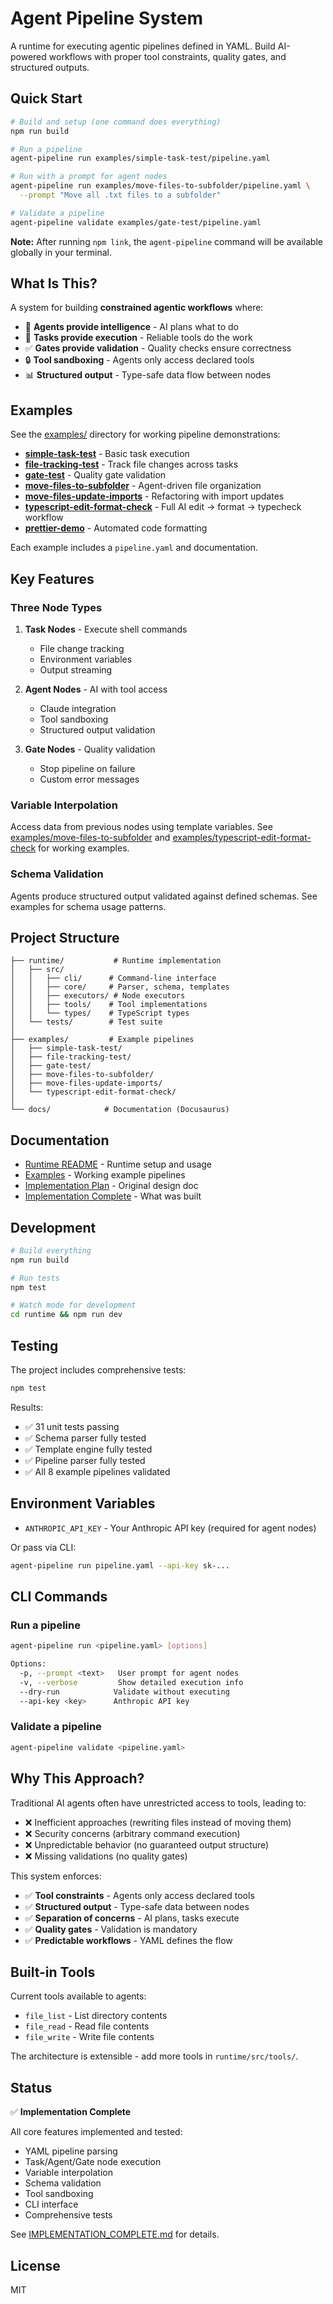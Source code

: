 # Agent Pipeline System

A runtime for executing agentic pipelines defined in YAML. Build AI-powered workflows with proper tool constraints, quality gates, and structured outputs.

## Quick Start

```bash
# Build and setup (one command does everything)
npm run build

# Run a pipeline
agent-pipeline run examples/simple-task-test/pipeline.yaml

# Run with a prompt for agent nodes
agent-pipeline run examples/move-files-to-subfolder/pipeline.yaml \
  --prompt "Move all .txt files to a subfolder"

# Validate a pipeline
agent-pipeline validate examples/gate-test/pipeline.yaml
```

**Note:** After running `npm link`, the `agent-pipeline` command will be available globally in your terminal.

## What Is This?

A system for building **constrained agentic workflows** where:

- 🤖 **Agents provide intelligence** - AI plans what to do
- 🔧 **Tasks provide execution** - Reliable tools do the work
- ✅ **Gates provide validation** - Quality checks ensure correctness
- 🔒 **Tool sandboxing** - Agents only access declared tools
- 📊 **Structured output** - Type-safe data flow between nodes

## Examples

See the [examples/](examples/) directory for working pipeline demonstrations:

- **[simple-task-test](examples/simple-task-test/)** - Basic task execution
- **[file-tracking-test](examples/file-tracking-test/)** - Track file changes across tasks
- **[gate-test](examples/gate-test/)** - Quality gate validation
- **[move-files-to-subfolder](examples/move-files-to-subfolder/)** - Agent-driven file organization
- **[move-files-update-imports](examples/move-files-update-imports/)** - Refactoring with import updates
- **[typescript-edit-format-check](examples/typescript-edit-format-check/)** - Full AI edit → format → typecheck workflow
- **[prettier-demo](examples/prettier-demo/)** - Automated code formatting

Each example includes a `pipeline.yaml` and documentation.

## Key Features

### Three Node Types

1. **Task Nodes** - Execute shell commands
   - File change tracking
   - Environment variables
   - Output streaming

2. **Agent Nodes** - AI with tool access
   - Claude integration
   - Tool sandboxing
   - Structured output validation

3. **Gate Nodes** - Quality validation
   - Stop pipeline on failure
   - Custom error messages

### Variable Interpolation

Access data from previous nodes using template variables. See [examples/move-files-to-subfolder](examples/move-files-to-subfolder/) and [examples/typescript-edit-format-check](examples/typescript-edit-format-check/) for working examples.

### Schema Validation

Agents produce structured output validated against defined schemas. See examples for schema usage patterns.

## Project Structure

```
├── runtime/           # Runtime implementation
│   ├── src/
│   │   ├── cli/      # Command-line interface
│   │   ├── core/     # Parser, schema, templates
│   │   ├── executors/ # Node executors
│   │   ├── tools/    # Tool implementations
│   │   └── types/    # TypeScript types
│   └── tests/        # Test suite
│
├── examples/         # Example pipelines
│   ├── simple-task-test/
│   ├── file-tracking-test/
│   ├── gate-test/
│   ├── move-files-to-subfolder/
│   ├── move-files-update-imports/
│   └── typescript-edit-format-check/
│
└── docs/            # Documentation (Docusaurus)
```

## Documentation

- [Runtime README](runtime/README.md) - Runtime setup and usage
- [Examples](examples/) - Working example pipelines
- [Implementation Plan](RUNTIME_IMPLEMENTATION_PLAN.md) - Original design doc
- [Implementation Complete](IMPLEMENTATION_COMPLETE.md) - What was built

## Development

```bash
# Build everything
npm run build

# Run tests
npm test

# Watch mode for development
cd runtime && npm run dev
```

## Testing

The project includes comprehensive tests:

```bash
npm test
```

Results:
- ✅ 31 unit tests passing
- ✅ Schema parser fully tested
- ✅ Template engine fully tested
- ✅ Pipeline parser fully tested
- ✅ All 8 example pipelines validated

## Environment Variables

- `ANTHROPIC_API_KEY` - Your Anthropic API key (required for agent nodes)

Or pass via CLI:
```bash
agent-pipeline run pipeline.yaml --api-key sk-...
```

## CLI Commands

### Run a pipeline
```bash
agent-pipeline run <pipeline.yaml> [options]

Options:
  -p, --prompt <text>   User prompt for agent nodes
  -v, --verbose         Show detailed execution info
  --dry-run            Validate without executing
  --api-key <key>      Anthropic API key
```

### Validate a pipeline
```bash
agent-pipeline validate <pipeline.yaml>
```

## Why This Approach?

Traditional AI agents often have unrestricted access to tools, leading to:
- ❌ Inefficient approaches (rewriting files instead of moving them)
- ❌ Security concerns (arbitrary command execution)
- ❌ Unpredictable behavior (no guaranteed output structure)
- ❌ Missing validations (no quality gates)

This system enforces:
- ✅ **Tool constraints** - Agents only access declared tools
- ✅ **Structured output** - Type-safe data between nodes
- ✅ **Separation of concerns** - AI plans, tasks execute
- ✅ **Quality gates** - Validation is mandatory
- ✅ **Predictable workflows** - YAML defines the flow

## Built-in Tools

Current tools available to agents:

- `file_list` - List directory contents
- `file_read` - Read file contents
- `file_write` - Write file contents

The architecture is extensible - add more tools in `runtime/src/tools/`.

## Status

✅ **Implementation Complete**

All core features implemented and tested:
- YAML pipeline parsing
- Task/Agent/Gate node execution
- Variable interpolation
- Schema validation
- Tool sandboxing
- CLI interface
- Comprehensive tests

See [IMPLEMENTATION_COMPLETE.md](IMPLEMENTATION_COMPLETE.md) for details.

## License

MIT
